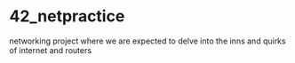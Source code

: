 # 42_netpractice
networking project where we are expected to delve into the inns and quirks of internet and routers
